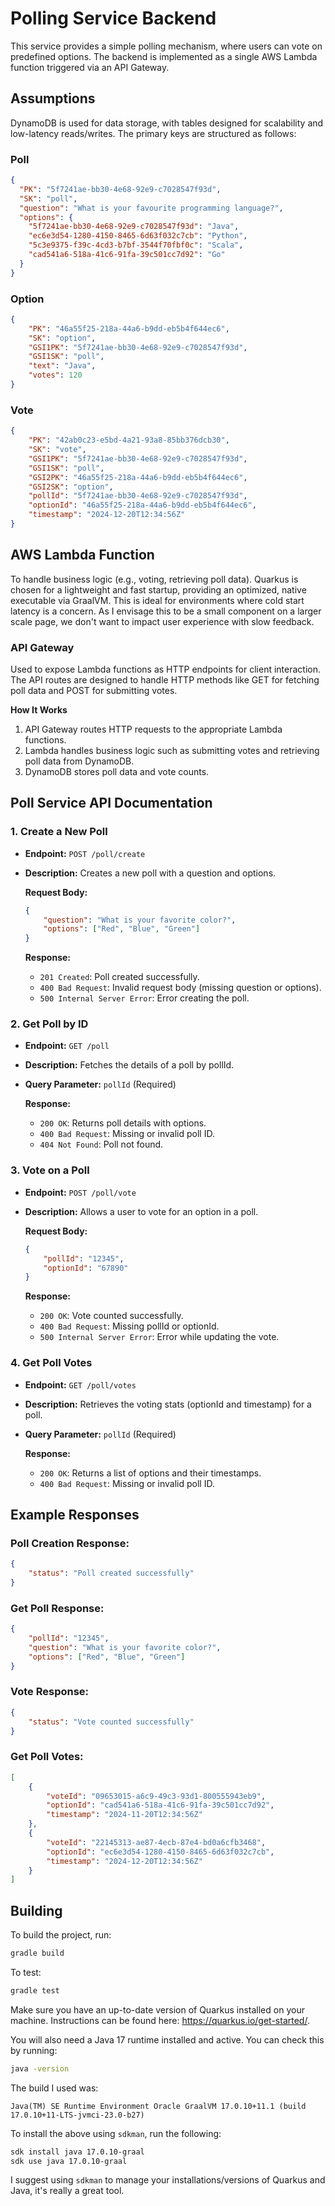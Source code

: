 # Polling Service Backend

This service provides a simple polling mechanism, where users can vote on predefined options. The backend is implemented as a single AWS Lambda function triggered via an API Gateway.

## Assumptions

DynamoDB is used for data storage, with tables designed for scalability and low-latency reads/writes. The primary keys are structured as follows:

### Poll
```json
{
  "PK": "5f7241ae-bb30-4e68-92e9-c7028547f93d",
  "SK": "poll",
  "question": "What is your favourite programming language?",
  "options": {
    "5f7241ae-bb30-4e68-92e9-c7028547f93d": "Java",
    "ec6e3d54-1280-4150-8465-6d63f032c7cb": "Python",
    "5c3e9375-f39c-4cd3-b7bf-3544f70fbf0c": "Scala",
    "cad541a6-518a-41c6-91fa-39c501cc7d92": "Go"
  }
}
```

### Option
```json
{
    "PK": "46a55f25-218a-44a6-b9dd-eb5b4f644ec6",
    "SK": "option",
    "GSI1PK": "5f7241ae-bb30-4e68-92e9-c7028547f93d",
    "GSI1SK": "poll",
    "text": "Java",
    "votes": 120
}
```

### Vote
```json
{
    "PK": "42ab0c23-e5bd-4a21-93a8-85bb376dcb30",
    "SK": "vote",
    "GSI1PK": "5f7241ae-bb30-4e68-92e9-c7028547f93d",
    "GSI1SK": "poll",
    "GSI2PK": "46a55f25-218a-44a6-b9dd-eb5b4f644ec6",
    "GSI2SK": "option",
    "pollId": "5f7241ae-bb30-4e68-92e9-c7028547f93d",
    "optionId": "46a55f25-218a-44a6-b9dd-eb5b4f644ec6",
    "timestamp": "2024-12-20T12:34:56Z"
}
```

## AWS Lambda Function

To handle business logic (e.g., voting, retrieving poll data). Quarkus is chosen for a lightweight and fast startup, providing an optimized, native executable via GraalVM. 
This is ideal for environments where cold start latency is a concern. As I envisage this to be a small component on a larger scale page, we don't want to impact user experience with slow feedback.

### **API Gateway**

Used to expose Lambda functions as HTTP endpoints for client interaction. The API routes are designed to handle HTTP methods like GET for fetching poll data and POST for submitting votes.

**How It Works**

1. API Gateway routes HTTP requests to the appropriate Lambda functions.
2. Lambda handles business logic such as submitting votes and retrieving poll data from DynamoDB.
3. DynamoDB stores poll data and vote counts.

## Poll Service API Documentation

### 1. Create a New Poll
- **Endpoint:** `POST /poll/create`
- **Description:** Creates a new poll with a question and options.

  **Request Body:**
    ```json
    {
        "question": "What is your favorite color?",
        "options": ["Red", "Blue", "Green"]
    }
    ```

  **Response:**
    - `201 Created`: Poll created successfully.
    - `400 Bad Request`: Invalid request body (missing question or options).
    - `500 Internal Server Error`: Error creating the poll.

### 2. Get Poll by ID
- **Endpoint:** `GET /poll`
- **Description:** Fetches the details of a poll by pollId.
- **Query Parameter:** `pollId` (Required)

  **Response:**
    - `200 OK`: Returns poll details with options.
    - `400 Bad Request`: Missing or invalid poll ID.
    - `404 Not Found`: Poll not found.

### 3. Vote on a Poll
- **Endpoint:** `POST /poll/vote`
- **Description:** Allows a user to vote for an option in a poll.

  **Request Body:**
    ```json
    {
        "pollId": "12345",
        "optionId": "67890"
    }
    ```

  **Response:**
    - `200 OK`: Vote counted successfully.
    - `400 Bad Request`: Missing pollId or optionId.
    - `500 Internal Server Error`: Error while updating the vote.

### 4. Get Poll Votes
- **Endpoint:** `GET /poll/votes`
- **Description:** Retrieves the voting stats (optionId and timestamp) for a poll.
- **Query Parameter:** `pollId` (Required)

  **Response:**
    - `200 OK`: Returns a list of options and their timestamps.
    - `400 Bad Request`: Missing or invalid poll ID.

## Example Responses

### Poll Creation Response:
```json
{
    "status": "Poll created successfully"
}
```

### Get Poll Response:
```json
{
    "pollId": "12345",
    "question": "What is your favorite color?",
    "options": ["Red", "Blue", "Green"]
}
```

### Vote Response:
```json
{
    "status": "Vote counted successfully"
}
```

### Get Poll Votes:
```json
[
    {
        "voteId": "09653015-a6c9-49c3-93d1-800555943eb9",
        "optionId": "cad541a6-518a-41c6-91fa-39c501cc7d92",
        "timestamp": "2024-11-20T12:34:56Z"
    },
    {
        "voteId": "22145313-ae87-4ecb-87e4-bd0a6cfb3468",
        "optionId": "ec6e3d54-1280-4150-8465-6d63f032c7cb",
        "timestamp": "2024-12-20T12:34:56Z"
    }
]
```

## Building

To build the project, run:

```bash
gradle build
```

To test:

```bash
gradle test
```

Make sure you have an up-to-date version of Quarkus installed on your machine. Instructions can be found here: https://quarkus.io/get-started/.

You will also need a Java 17 runtime installed and active. You can check this by running:

```bash
java -version
```

The build I used was:

```
Java(TM) SE Runtime Environment Oracle GraalVM 17.0.10+11.1 (build 17.0.10+11-LTS-jvmci-23.0-b27)
```

To install the above using `sdkman`, run the following:

```bash
sdk install java 17.0.10-graal
sdk use java 17.0.10-graal
```

I suggest using `sdkman` to manage your installations/versions of Quarkus and Java, it's really a great tool.

